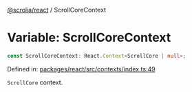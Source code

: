 [@scrolia/react](../README.md) / ScrollCoreContext

# Variable: ScrollCoreContext

```ts
const ScrollCoreContext: React.Context<ScrollCore | null>;
```

Defined in: [packages/react/src/contexts/index.ts:49](https://github.com/alpheustangs/scrolia/blob/99f515e4b0095d09a280c57c2fd0f9cf08d6dcf1/packages/react/src/contexts/index.ts#L49)

`ScrollCore` context.
